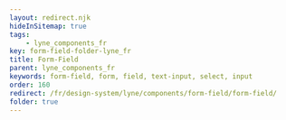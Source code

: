 ```yaml
---
layout: redirect.njk
hideInSitemap: true
tags: 
    - lyne_components_fr
key: form-field-folder-lyne_fr
title: Form-Field
parent: lyne_components_fr
keywords: form-field, form, field, text-input, select, input
order: 160
redirect: /fr/design-system/lyne/components/form-field/form-field/
folder: true
---
```

